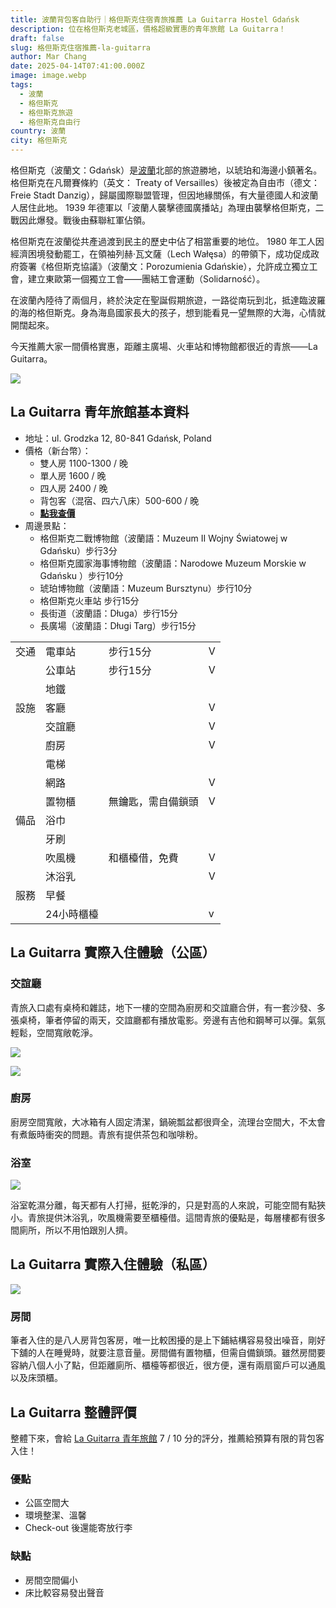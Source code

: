 ```yaml
---
title: 波蘭背包客自助行｜格但斯克住宿青旅推薦 La Guitarra Hostel Gdańsk
description: 位在格但斯克老城區，價格超級實惠的青年旅館 La Guitarra！
draft: false
slug: 格但斯克住宿推薦-la-guitarra
author: Mar Chang
date: 2025-04-14T07:41:00.000Z
image: image.webp
tags:
  - 波蘭
  - 格但斯克
  - 格但斯克旅遊
  - 格但斯克自由行
country: 波蘭
city: 格但斯克
---
```


格但斯克（波蘭文：Gdańsk）是[波蘭](/country/波蘭/)北部的旅遊勝地，以琥珀和海邊小鎮著名。格但斯克在凡爾賽條約（英文： Treaty of Versailles）後被定為自由市（德文：Freie Stadt Danzig），歸屬國際聯盟管理，但因地緣關係，有大量德國人和波蘭人居住此地。 1939 年德軍以「波蘭人襲擊德國廣播站」為理由襲擊格但斯克，二戰因此爆發。戰後由蘇聯紅軍佔領。

格但斯克在波蘭從共產過渡到民主的歷史中佔了相當重要的地位。 1980 年工人因經濟困境發動罷工，在領袖列赫·瓦文薩（Lech Wałęsa）的帶領下，成功促成政府簽署《格但斯克協議》（波蘭文：Porozumienia Gdańskie），允許成立獨立工會，建立東歐第一個獨立工會——團結工會運動（Solidarność）。

在波蘭內陸待了兩個月，終於決定在聖誕假期旅遊，一路從南玩到北，抵達臨波羅的海的格但斯克。身為海島國家長大的孩子，想到能看見一望無際的大海，心情就開闊起來。

今天推薦大家一間價格實惠，距離主廣場、火車站和博物館都很近的青旅——La Guitarra。

![](image-1.webp)

## La Guitarra 青年旅館基本資料

* 地址：ul. Grodzka 12, 80-841 Gdańsk, Poland  
* 價格（新台幣）：
  * 雙人房  1100-1300 / 晚
  * 單人房 1600 / 晚
  * 四人房 2400 / 晚
  * 背包客（混宿、四六八床）500-600 / 晚
  * [**點我查價**](https://www.booking.com/hotel/pl/la-guitarra-hostel-gdansk.xt.html?aid=7956794)
* 周邊景點：
  * 格但斯克二戰博物館（波蘭語：Muzeum II Wojny Światowej w Gdańsku）步行3分
  * 格但斯克國家海事博物館（波蘭語：Narodowe Muzeum Morskie w Gdańsku ）步行10分
  * 琥珀博物館（波蘭語：Muzeum Bursztynu）步行10分
  * 格但斯克火車站 步行15分
  * 長街道（波蘭語：Długa）步行15分
  * 長廣場（波蘭語：Długi Targ）步行15分


|  |  |  |  |
| :---: | :---- | :---- | :---- |
| 交通 | 電車站 | 步行15分 | V |
|  | 公車站 | 步行15分 | V |
|  | 地鐵 |  |  |
| 設施 | 客廳 |  | V |
|  | 交誼廳 |  | V |
|  | 廚房 |  | V |
|  | 電梯 |  |  |
|  | 網路 |  | V |
|  | 置物櫃 | 無鑰匙，需自備鎖頭 | V |
| 備品 | 浴巾 |  |  |
|  | 牙刷 |  |  |
|  | 吹風機 | 和櫃檯借，免費 | V |
|  | 沐浴乳 |  | V |
| 服務 | 早餐 |  |  |
|  | 24小時櫃檯 |  | v |

## La Guitarra 實際入住體驗（公區）

### 交誼廳

青旅入口處有桌椅和雜誌，地下一樓的空間為廚房和交誼廳合併，有一套沙發、多張桌椅，筆者停留的兩天，交誼廳都有播放電影。旁邊有吉他和鋼琴可以彈。氣氛輕鬆，空間寬敞乾淨。

![](image-2.webp)

![](image-3.webp)

### 廚房

廚房空間寬敞，大冰箱有人固定清潔，鍋碗瓢盆都很齊全，流理台空間大，不太會有煮飯時衝突的問題。青旅有提供茶包和咖啡粉。

### 浴室

![](image-4.webp)

浴室乾濕分離，每天都有人打掃，挺乾淨的，只是對高的人來說，可能空間有點狹小。青旅提供沐浴乳，吹風機需要至櫃檯借。這間青旅的優點是，每層樓都有很多間廁所，所以不用怕跟別人擠。

## La Guitarra 實際入住體驗（私區）  

![](image-5.webp)

### 房間 

筆者入住的是八人房背包客房，唯一比較困擾的是上下鋪結構容易發出噪音，剛好下舖的人在睡覺時，就要注意音量。房間備有置物櫃，但需自備鎖頭。雖然房間要容納八個人小了點，但距離廁所、櫃檯等都很近，很方便，還有兩扇窗戶可以通風以及床頭櫃。

## La Guitarra 整體評價

整體下來，會給 [La Guitarra 青年旅館](https://www.booking.com/hotel/pl/la-guitarra-hostel-gdansk.xt.html?aid=7956794) 7 / 10 分的評分，推薦給預算有限的背包客入住！

### 優點

- 公區空間大
- 環境整潔、溫馨
- Check-out 後還能寄放行李

### 缺點

- 房間空間偏小
- 床比較容易發出聲音

